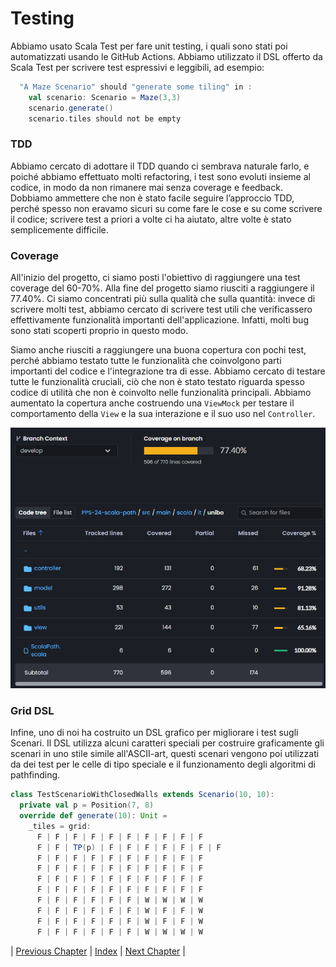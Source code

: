 # Testing

Abbiamo usato Scala Test per fare unit testing, i quali sono stati poi automatizzati usando le GitHub Actions.
Abbiamo utilizzato il DSL offerto da Scala Test per scrivere test espressivi e leggibili, ad esempio: 

```scala
  "A Maze Scenario" should "generate some tiling" in :
    val scenario: Scenario = Maze(3,3)
    scenario.generate()
    scenario.tiles should not be empty
```

### TDD
Abbiamo cercato di adottare il TDD quando ci sembrava naturale farlo, e poiché abbiamo effettuato molti refactoring, i test sono evoluti insieme al codice, in modo da non rimanere mai senza coverage e feedback. Dobbiamo ammettere che non è stato facile seguire l’approccio TDD, perché spesso non eravamo sicuri su come fare le cose e su come scrivere il codice; scrivere test a priori a volte ci ha aiutato, altre volte è stato semplicemente difficile.

### Coverage
All'inizio del progetto, ci siamo posti l'obiettivo di raggiungere una test coverage del 60-70%. Alla fine del progetto siamo riusciti a raggiungere il 77.40%.
Ci siamo concentrati più sulla qualità che sulla quantità: invece di scrivere molti test, abbiamo cercato di scrivere test utili che verificassero effettivamente funzionalità importanti dell'applicazione. Infatti, molti bug sono stati scoperti proprio in questo modo. 

Siamo anche riusciti a raggiungere una buona copertura con pochi test, perché abbiamo testato tutte le funzionalità che coinvolgono parti importanti del codice e l'integrazione tra di esse. Abbiamo cercato di testare tutte le funzionalità cruciali, ciò che non è stato testato riguarda spesso codice di utilità che non è coinvolto nelle funzionalità principali.
Abbiamo aumentato la copertura anche costruendo una `ViewMock` per testare il comportamento della `View` e la sua interazione e il suo uso nel `Controller`.

<p align="center">
  <img src="../resources/coverage.png" alt="Coverage" title="Coverage" />
</p>

### Grid DSL
Infine, uno di noi ha costruito un DSL grafico per migliorare i test sugli Scenari. Il DSL utilizza alcuni caratteri speciali per costruire graficamente gli scenari in uno stile simile all'ASCII-art, questi scenari vengono poi utilizzati da dei test per le celle di tipo  speciale e il funzionamento degli algoritmi di pathfinding. 

```scala
class TestScenarioWithClosedWalls extends Scenario(10, 10):
  private val p = Position(7, 8)
  override def generate(10): Unit =
    _tiles = grid:
      F | F | F | F | F | F | F | F | F | F
      F | F | TP(p) | F | F | F | F | F | F | F
      F | F | F | F | F | F | F | F | F | F
      F | F | F | F | F | F | F | F | F | F
      F | F | F | F | F | F | F | F | F | F
      F | F | F | F | F | F | F | F | F | F
      F | F | F | F | F | F | W | W | W | W
      F | F | F | F | F | F | W | F | F | W
      F | F | F | F | F | F | W | F | F | W
      F | F | F | F | F | F | W | W | W | W
```


| [Previous Chapter](../6-implementation/index.md) | [Index](../index.md) | [Next Chapter](../8-process/index.md) |
